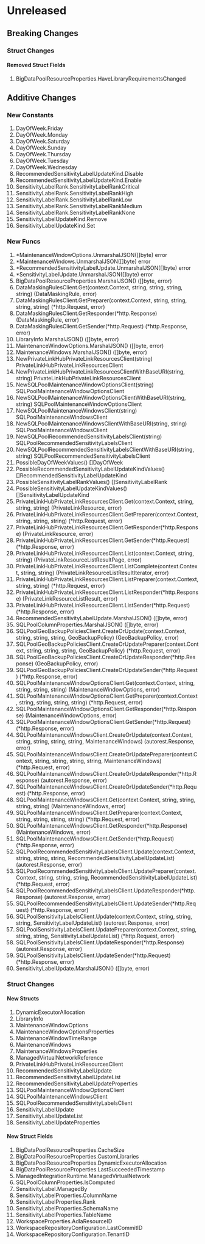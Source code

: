 # Unreleased

## Breaking Changes

### Struct Changes

#### Removed Struct Fields

1. BigDataPoolResourceProperties.HaveLibraryRequirementsChanged

## Additive Changes

### New Constants

1. DayOfWeek.Friday
1. DayOfWeek.Monday
1. DayOfWeek.Saturday
1. DayOfWeek.Sunday
1. DayOfWeek.Thursday
1. DayOfWeek.Tuesday
1. DayOfWeek.Wednesday
1. RecommendedSensitivityLabelUpdateKind.Disable
1. RecommendedSensitivityLabelUpdateKind.Enable
1. SensitivityLabelRank.SensitivityLabelRankCritical
1. SensitivityLabelRank.SensitivityLabelRankHigh
1. SensitivityLabelRank.SensitivityLabelRankLow
1. SensitivityLabelRank.SensitivityLabelRankMedium
1. SensitivityLabelRank.SensitivityLabelRankNone
1. SensitivityLabelUpdateKind.Remove
1. SensitivityLabelUpdateKind.Set

### New Funcs

1. *MaintenanceWindowOptions.UnmarshalJSON([]byte) error
1. *MaintenanceWindows.UnmarshalJSON([]byte) error
1. *RecommendedSensitivityLabelUpdate.UnmarshalJSON([]byte) error
1. *SensitivityLabelUpdate.UnmarshalJSON([]byte) error
1. BigDataPoolResourceProperties.MarshalJSON() ([]byte, error)
1. DataMaskingRulesClient.Get(context.Context, string, string, string, string) (DataMaskingRule, error)
1. DataMaskingRulesClient.GetPreparer(context.Context, string, string, string, string) (*http.Request, error)
1. DataMaskingRulesClient.GetResponder(*http.Response) (DataMaskingRule, error)
1. DataMaskingRulesClient.GetSender(*http.Request) (*http.Response, error)
1. LibraryInfo.MarshalJSON() ([]byte, error)
1. MaintenanceWindowOptions.MarshalJSON() ([]byte, error)
1. MaintenanceWindows.MarshalJSON() ([]byte, error)
1. NewPrivateLinkHubPrivateLinkResourcesClient(string) PrivateLinkHubPrivateLinkResourcesClient
1. NewPrivateLinkHubPrivateLinkResourcesClientWithBaseURI(string, string) PrivateLinkHubPrivateLinkResourcesClient
1. NewSQLPoolMaintenanceWindowOptionsClient(string) SQLPoolMaintenanceWindowOptionsClient
1. NewSQLPoolMaintenanceWindowOptionsClientWithBaseURI(string, string) SQLPoolMaintenanceWindowOptionsClient
1. NewSQLPoolMaintenanceWindowsClient(string) SQLPoolMaintenanceWindowsClient
1. NewSQLPoolMaintenanceWindowsClientWithBaseURI(string, string) SQLPoolMaintenanceWindowsClient
1. NewSQLPoolRecommendedSensitivityLabelsClient(string) SQLPoolRecommendedSensitivityLabelsClient
1. NewSQLPoolRecommendedSensitivityLabelsClientWithBaseURI(string, string) SQLPoolRecommendedSensitivityLabelsClient
1. PossibleDayOfWeekValues() []DayOfWeek
1. PossibleRecommendedSensitivityLabelUpdateKindValues() []RecommendedSensitivityLabelUpdateKind
1. PossibleSensitivityLabelRankValues() []SensitivityLabelRank
1. PossibleSensitivityLabelUpdateKindValues() []SensitivityLabelUpdateKind
1. PrivateLinkHubPrivateLinkResourcesClient.Get(context.Context, string, string, string) (PrivateLinkResource, error)
1. PrivateLinkHubPrivateLinkResourcesClient.GetPreparer(context.Context, string, string, string) (*http.Request, error)
1. PrivateLinkHubPrivateLinkResourcesClient.GetResponder(*http.Response) (PrivateLinkResource, error)
1. PrivateLinkHubPrivateLinkResourcesClient.GetSender(*http.Request) (*http.Response, error)
1. PrivateLinkHubPrivateLinkResourcesClient.List(context.Context, string, string) (PrivateLinkResourceListResultPage, error)
1. PrivateLinkHubPrivateLinkResourcesClient.ListComplete(context.Context, string, string) (PrivateLinkResourceListResultIterator, error)
1. PrivateLinkHubPrivateLinkResourcesClient.ListPreparer(context.Context, string, string) (*http.Request, error)
1. PrivateLinkHubPrivateLinkResourcesClient.ListResponder(*http.Response) (PrivateLinkResourceListResult, error)
1. PrivateLinkHubPrivateLinkResourcesClient.ListSender(*http.Request) (*http.Response, error)
1. RecommendedSensitivityLabelUpdate.MarshalJSON() ([]byte, error)
1. SQLPoolColumnProperties.MarshalJSON() ([]byte, error)
1. SQLPoolGeoBackupPoliciesClient.CreateOrUpdate(context.Context, string, string, string, GeoBackupPolicy) (GeoBackupPolicy, error)
1. SQLPoolGeoBackupPoliciesClient.CreateOrUpdatePreparer(context.Context, string, string, string, GeoBackupPolicy) (*http.Request, error)
1. SQLPoolGeoBackupPoliciesClient.CreateOrUpdateResponder(*http.Response) (GeoBackupPolicy, error)
1. SQLPoolGeoBackupPoliciesClient.CreateOrUpdateSender(*http.Request) (*http.Response, error)
1. SQLPoolMaintenanceWindowOptionsClient.Get(context.Context, string, string, string, string) (MaintenanceWindowOptions, error)
1. SQLPoolMaintenanceWindowOptionsClient.GetPreparer(context.Context, string, string, string, string) (*http.Request, error)
1. SQLPoolMaintenanceWindowOptionsClient.GetResponder(*http.Response) (MaintenanceWindowOptions, error)
1. SQLPoolMaintenanceWindowOptionsClient.GetSender(*http.Request) (*http.Response, error)
1. SQLPoolMaintenanceWindowsClient.CreateOrUpdate(context.Context, string, string, string, string, MaintenanceWindows) (autorest.Response, error)
1. SQLPoolMaintenanceWindowsClient.CreateOrUpdatePreparer(context.Context, string, string, string, string, MaintenanceWindows) (*http.Request, error)
1. SQLPoolMaintenanceWindowsClient.CreateOrUpdateResponder(*http.Response) (autorest.Response, error)
1. SQLPoolMaintenanceWindowsClient.CreateOrUpdateSender(*http.Request) (*http.Response, error)
1. SQLPoolMaintenanceWindowsClient.Get(context.Context, string, string, string, string) (MaintenanceWindows, error)
1. SQLPoolMaintenanceWindowsClient.GetPreparer(context.Context, string, string, string, string) (*http.Request, error)
1. SQLPoolMaintenanceWindowsClient.GetResponder(*http.Response) (MaintenanceWindows, error)
1. SQLPoolMaintenanceWindowsClient.GetSender(*http.Request) (*http.Response, error)
1. SQLPoolRecommendedSensitivityLabelsClient.Update(context.Context, string, string, string, RecommendedSensitivityLabelUpdateList) (autorest.Response, error)
1. SQLPoolRecommendedSensitivityLabelsClient.UpdatePreparer(context.Context, string, string, string, RecommendedSensitivityLabelUpdateList) (*http.Request, error)
1. SQLPoolRecommendedSensitivityLabelsClient.UpdateResponder(*http.Response) (autorest.Response, error)
1. SQLPoolRecommendedSensitivityLabelsClient.UpdateSender(*http.Request) (*http.Response, error)
1. SQLPoolSensitivityLabelsClient.Update(context.Context, string, string, string, SensitivityLabelUpdateList) (autorest.Response, error)
1. SQLPoolSensitivityLabelsClient.UpdatePreparer(context.Context, string, string, string, SensitivityLabelUpdateList) (*http.Request, error)
1. SQLPoolSensitivityLabelsClient.UpdateResponder(*http.Response) (autorest.Response, error)
1. SQLPoolSensitivityLabelsClient.UpdateSender(*http.Request) (*http.Response, error)
1. SensitivityLabelUpdate.MarshalJSON() ([]byte, error)

### Struct Changes

#### New Structs

1. DynamicExecutorAllocation
1. LibraryInfo
1. MaintenanceWindowOptions
1. MaintenanceWindowOptionsProperties
1. MaintenanceWindowTimeRange
1. MaintenanceWindows
1. MaintenanceWindowsProperties
1. ManagedVirtualNetworkReference
1. PrivateLinkHubPrivateLinkResourcesClient
1. RecommendedSensitivityLabelUpdate
1. RecommendedSensitivityLabelUpdateList
1. RecommendedSensitivityLabelUpdateProperties
1. SQLPoolMaintenanceWindowOptionsClient
1. SQLPoolMaintenanceWindowsClient
1. SQLPoolRecommendedSensitivityLabelsClient
1. SensitivityLabelUpdate
1. SensitivityLabelUpdateList
1. SensitivityLabelUpdateProperties

#### New Struct Fields

1. BigDataPoolResourceProperties.CacheSize
1. BigDataPoolResourceProperties.CustomLibraries
1. BigDataPoolResourceProperties.DynamicExecutorAllocation
1. BigDataPoolResourceProperties.LastSucceededTimestamp
1. ManagedIntegrationRuntime.ManagedVirtualNetwork
1. SQLPoolColumnProperties.IsComputed
1. SensitivityLabel.ManagedBy
1. SensitivityLabelProperties.ColumnName
1. SensitivityLabelProperties.Rank
1. SensitivityLabelProperties.SchemaName
1. SensitivityLabelProperties.TableName
1. WorkspaceProperties.AdlaResourceID
1. WorkspaceRepositoryConfiguration.LastCommitID
1. WorkspaceRepositoryConfiguration.TenantID
